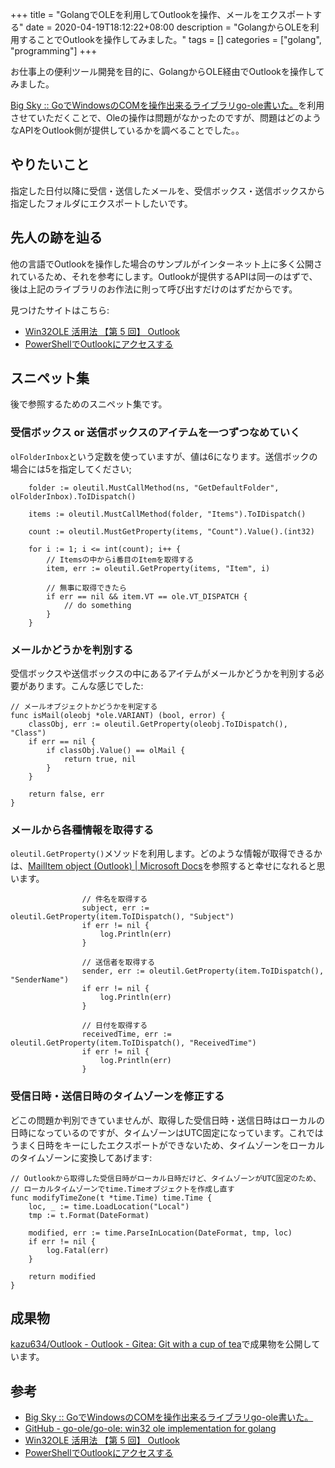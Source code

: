 +++
title = "GolangでOLEを利用してOutlookを操作、メールをエクスポートする"
date = 2020-04-19T18:12:22+08:00
description = "GolangからOLEを利用することでOutlookを操作してみました。"
tags = []
categories = ["golang", "programming"]
+++

お仕事上の便利ツール開発を目的に、GolangからOLE経由でOutlookを操作してみました。

[Big Sky :: GoでWindowsのCOMを操作出来るライブラリgo-ole書いた。](https://mattn.kaoriya.net/software/lang/go/20110122001853.htm)を利用させていただくことで、Oleの操作は問題がなかったのですが、問題はどのようなAPIをOutlook側が提供しているかを調べることでした。。

## やりたいこと
指定した日付以降に受信・送信したメールを、受信ボックス・送信ボックスから指定したフォルダにエクスポートしたいです。

## 先人の跡を辿る
他の言語でOutlookを操作した場合のサンプルがインターネット上に多く公開されているため、それを参考にします。Outlookが提供するAPIは同一のはずで、後は上記のライブラリのお作法に則って呼び出すだけのはずだからです。

見つけたサイトはこちら:

- [Win32OLE 活用法 【第 5 回】 Outlook](https://magazine.rubyist.net/articles/0007/0007-Win32OLE.html)
- [PowerShellでOutlookにアクセスする](https://kapibara-sos.net/archives/394)

## スニペット集
後で参照するためのスニペット集です。

### 受信ボックス or 送信ボックスのアイテムを一つずつなめていく
`olFolderInbox`という定数を使っていますが、値は6になります。送信ボックの場合には5を指定してください;

```
	folder := oleutil.MustCallMethod(ns, "GetDefaultFolder", olFolderInbox).ToIDispatch()

	items := oleutil.MustCallMethod(folder, "Items").ToIDispatch()

	count := oleutil.MustGetProperty(items, "Count").Value().(int32)

	for i := 1; i <= int(count); i++ {
		// Itemsの中からi番目のItemを取得する
		item, err := oleutil.GetProperty(items, "Item", i)

		// 無事に取得できたら
		if err == nil && item.VT == ole.VT_DISPATCH {
			// do something
		}
	}
```

### メールかどうかを判別する
受信ボックスや送信ボックスの中にあるアイテムがメールかどうかを判別する必要があります。こんな感じでした:

```
// メールオブジェクトかどうかを判定する
func isMail(oleobj *ole.VARIANT) (bool, error) {
	classObj, err := oleutil.GetProperty(oleobj.ToIDispatch(), "Class")
	if err == nil {
		if classObj.Value() == olMail {
			return true, nil
		}
	}

	return false, err
}
```

### メールから各種情報を取得する
`oleutil.GetProperty()`メソッドを利用します。どのような情報が取得できるかは、[MailItem object (Outlook) | Microsoft Docs](https://docs.microsoft.com/en-us/office/vba/api/outlook.mailitem)を参照すると幸せになれると思います。

```
				// 件名を取得する
				subject, err := oleutil.GetProperty(item.ToIDispatch(), "Subject")
				if err != nil {
					log.Println(err)
				}

				// 送信者を取得する
				sender, err := oleutil.GetProperty(item.ToIDispatch(), "SenderName")
				if err != nil {
					log.Println(err)
				}

				// 日付を取得する
				receivedTime, err := oleutil.GetProperty(item.ToIDispatch(), "ReceivedTime")
				if err != nil {
					log.Println(err)
				}
```

### 受信日時・送信日時のタイムゾーンを修正する
どこの問題か判別できていませんが、取得した受信日時・送信日時はローカルの日時になっているのですが、タイムゾーンはUTC固定になっています。これではうまく日時をキーにしたエクスポートができないため、タイムゾーンをローカルのタイムゾーンに変換してあげます:

```
// Outlookから取得した受信日時がローカル日時だけど、タイムゾーンがUTC固定のため、
// ローカルタイムゾーンでtime.Timeオブジェクトを作成し直す
func modifyTimeZone(t *time.Time) time.Time {
	loc, _ := time.LoadLocation("Local")
	tmp := t.Format(DateFormat)

	modified, err := time.ParseInLocation(DateFormat, tmp, loc)
	if err != nil {
		log.Fatal(err)
	}

	return modified
}
```


## 成果物
[kazu634/Outlook -  Outlook - Gitea: Git with a cup of tea](https://gitea.kazu634.com/kazu634/Outlook)で成果物を公開しています。

## 参考
- [Big Sky :: GoでWindowsのCOMを操作出来るライブラリgo-ole書いた。](https://mattn.kaoriya.net/software/lang/go/20110122001853.htm)
- [GitHub - go-ole/go-ole: win32 ole implementation for golang](https://github.com/go-ole/go-ole)
- [Win32OLE 活用法 【第 5 回】 Outlook](https://magazine.rubyist.net/articles/0007/0007-Win32OLE.html)
- [PowerShellでOutlookにアクセスする](https://kapibara-sos.net/archives/394)